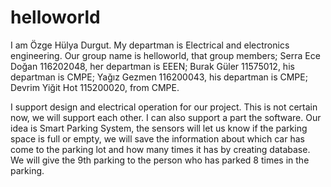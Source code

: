 # helloworld
I am Özge Hülya Durgut. My departman is Electrical and electronics engineering. 
Our group name is helloworld, that group members;
Serra Ece Doğan 116202048, her departman is EEEN;
Burak Güler 11575012, his departman is CMPE;
Yağız Gezmen 116200043, his departman is CMPE;
Devrim Yiğit Hot 115200020, from CMPE.

I support design and electrical operation for our project. This is not certain now, we will support each other. I can also support a part the software. 
Our idea is Smart Parking System, the sensors will let us know if the parking space is full or empty, we will save the information about which car has come to the parking lot and how many times it has by creating database. We will give the 9th parking to the person who has parked 8 times in the parking.
